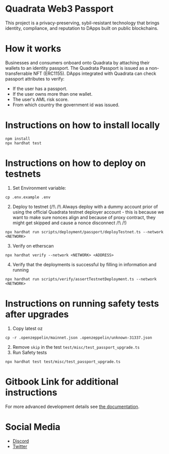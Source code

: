 # Quadrata Web3 Passport

This project is a privacy-preserving, sybil-resistant technology that brings identity, compliance, and reputation to DApps built on public blockchains.

# How it works

Businesses and consumers onboard onto Quadrata by attaching their wallets to an identity passport. The Quadrata Passport is issued as a non-transferrable NFT (ERC1155).
DApps integrated with Quadrata can check passport attributes to verify:
- If the user has a passport.
- If the user owns more than one wallet.
- The user's AML risk score.
- From which country the government id was issued.

# Instructions on how to install locally

```shell
npm install
npx hardhat test
```

# Instructions on how to deploy on testnets
1. Set Environment variable: 
```
cp .env.example .env
```
2. Deploy to testnet (/!\ /!\ Always deploy with a dummy account prior of using the official Quadrata testnet deployer account - this is because we want to make sure nonces align and because of proxy contract, they might get skipped and cause a nonce disconnect /!\ /!\)
```
npx hardhat run scripts/deployment/passport/deployTestnet.ts --network <NETWORK>
```
3. Verify on etherscan
```
npx hardhat verify --network <NETWORK> <ADDRESS>
```
4. Verify that the deployments is successful by filling in information and running
```
npx hardhat run scripts/verify/assertTestnetDeployment.ts --network <NETWORK>
```

# Instructions on running safety tests after upgrades
1. Copy latest oz 
```
cp -r .openzeppelin/mainnet.json .openzeppelin/unknown-31337.json
```
2. Remove `skip` in the test `test/misc/test_passport_upgrade.ts` 
3. Run Safety tests
```
npx hardhat test test/misc/test_passport_upgrade.ts
```

# Gitbook Link for additional instructions
For more advanced development details see [the documentation](https://docs.quadrata.com).

# Social Media
- [Discord](https://discord.gg/67QgzrymHW)
- [Twitter](https://twitter.com/QuadrataNetwork)
